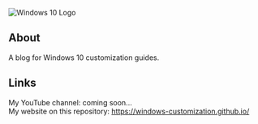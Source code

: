 ![Windows 10 Logo](https://upload.wikimedia.org/wikipedia/commons/0/05/Windows_10_Logo.svg)

## About

A blog for Windows 10 customization guides.

## Links

My YouTube channel: coming soon...  
My website on this repository: https://windows-customization.github.io/
